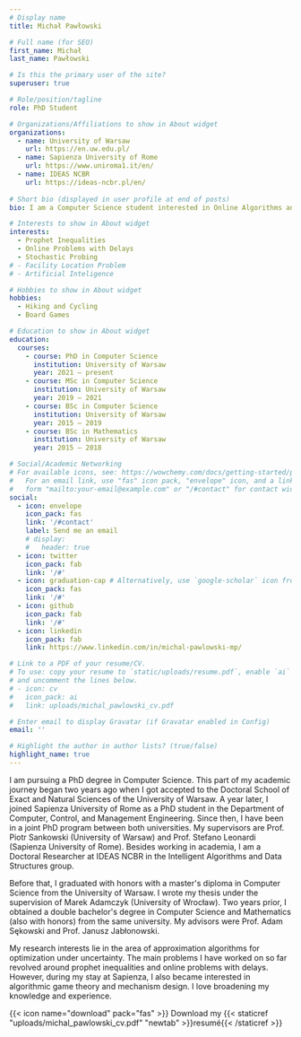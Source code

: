 ```yaml
---
# Display name
title: Michał Pawłowski

# Full name (for SEO)
first_name: Michał
last_name: Pawłowski

# Is this the primary user of the site?
superuser: true

# Role/position/tagline
role: PhD Student

# Organizations/Affiliations to show in About widget
organizations:
  - name: University of Warsaw
    url: https://en.uw.edu.pl/
  - name: Sapienza University of Rome
    url: https://www.uniroma1.it/en/
  - name: IDEAS NCBR
    url: https://ideas-ncbr.pl/en/
    
# Short bio (displayed in user profile at end of posts)
bio: I am a Computer Science student interested in Online Algorithms and Probability Theory.

# Interests to show in About widget
interests:
  - Prophet Inequalities
  - Online Problems with Delays 
  - Stochastic Probing
# - Facility Location Problem
# - Artificial Inteligence

# Hobbies to show in About widget
hobbies:
  - Hiking and Cycling
  - Board Games

# Education to show in About widget
education:
  courses:
    - course: PhD in Computer Science
      institution: University of Warsaw
      year: 2021 – present
    - course: MSc in Computer Science
      institution: University of Warsaw
      year: 2019 – 2021
    - course: BSc in Computer Science
      institution: University of Warsaw
      year: 2015 – 2019
    - course: BSc in Mathematics
      institution: University of Warsaw
      year: 2015 – 2018

# Social/Academic Networking
# For available icons, see: https://wowchemy.com/docs/getting-started/page-builder/#icons
#   For an email link, use "fas" icon pack, "envelope" icon, and a link in the
#   form "mailto:your-email@example.com" or "/#contact" for contact widget.
social:
  - icon: envelope
    icon_pack: fas
    link: '/#contact'
    label: Send me an email
    # display:
    #   header: true
  - icon: twitter
    icon_pack: fab
    link: '/#'
  - icon: graduation-cap # Alternatively, use `google-scholar` icon from `ai` icon pack
    icon_pack: fas
    link: '/#'
  - icon: github
    icon_pack: fab
    link: '/#'
  - icon: linkedin
    icon_pack: fab
    link: https://www.linkedin.com/in/michal-pawlowski-mp/

# Link to a PDF of your resume/CV.
# To use: copy your resume to `static/uploads/resume.pdf`, enable `ai` icons in `params.yaml`,
# and uncomment the lines below.
# - icon: cv
#   icon_pack: ai
#   link: uploads/michal_pawlowski_cv.pdf

# Enter email to display Gravatar (if Gravatar enabled in Config)
email: ''

# Highlight the author in author lists? (true/false)
highlight_name: true
---
```


I am pursuing a PhD degree in Computer Science. This part of my academic journey began two years ago when I got accepted to the Doctoral School of Exact and Natural Sciences of the University of Warsaw. A year later, I joined Sapienza University of Rome as a PhD student in the Department of Computer, Control, and Management Engineering. Since then, I have been in a joint PhD program between both universities. My supervisors are Prof. Piotr Sankowski (University of Warsaw) and Prof. Stefano Leonardi (Sapienza University of Rome). Besides working in academia, I am a Doctoral Researcher at IDEAS NCBR in the Intelligent Algorithms and Data Structures group.

Before that, I graduated with honors with a master's diploma in Computer Science from the University of Warsaw. I wrote my thesis under the supervision of Marek Adamczyk (University of Wrocław). Two years prior, I obtained a double bachelor's degree in Computer Science and Mathematics (also with honors) from the same university. My advisors were Prof. Adam Sękowski and Prof. Janusz Jabłonowski.

My research interests lie in the area of approximation algorithms for optimization under uncertainty. The main problems I have worked on so far revolved around prophet inequalities and online problems with delays. However, during my stay at Sapienza, I also became interested in algorithmic game theory and mechanism design. I love broadening my knowledge and experience.

<!-- I am a second year PhD student at [Institute of Informatics, University of Warsaw](https://www.mimuw.edu.pl/). <br/>
I work as a Doctoral Researcher for [IDEAS NCBR](https://ideas-ncbr.pl/). -->

{{< icon name="download" pack="fas" >}} Download my {{< staticref "uploads/michal_pawlowski_cv.pdf" "newtab" >}}resumé{{< /staticref >}}
